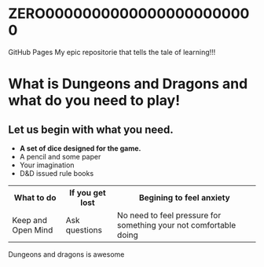 # ZERO00000000000000000000000
GitHub Pages
My epic repositorie that tells the tale of learning!!!
<h1>What is Dungeons and Dragons and what do you need to play!</h1>
<h2>Let us begin with what you need.</h2>
<ul>
  <li><b>A set of dice designed for the game.</b></li>
  <li>A pencil and some paper</li>
  <li>Your imagination</li>
  <li>D&D issued rule books</li>
</ul>
<table>
  <tr>
  <th>What to do</th>
    <th>If you get lost</th>
    <th>Begining to feel anxiety</th>
  </tr>
  <tr>
    <td>Keep and Open Mind</td>
    <td>Ask questions</td>
    <td>No need to feel pressure for something your not comfortable doing</td>
  </tr>
</table>
<body>
  <p>Dungeons and dragons is awesome</p>
</body>
